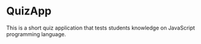 # QuizApp
This is a short quiz application that tests students knowledge on JavaScript programming language. 
